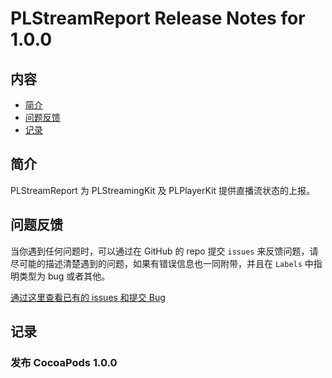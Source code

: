 # PLStreamReport Release Notes for 1.0.0

## 内容

- [简介](#简介)
- [问题反馈](#问题反馈)
- [记录](#记录)
	
## 简介

PLStreamReport 为 PLStreamingKit 及 PLPlayerKit 提供直播流状态的上报。

## 问题反馈

当你遇到任何问题时，可以通过在 GitHub 的 repo 提交 ```issues``` 来反馈问题，请尽可能的描述清楚遇到的问题，如果有错误信息也一同附带，并且在 ```Labels``` 中指明类型为 bug 或者其他。

[通过这里查看已有的 issues 和提交 Bug](https://github.com/pili-engineering/PLStreamReport/issues)

## 记录

### 发布 CocoaPods 1.0.0